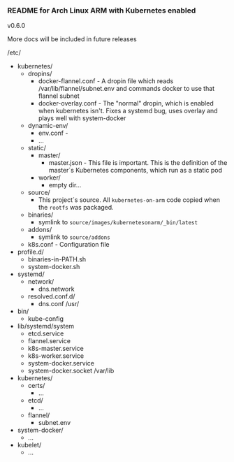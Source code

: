 ### README for Arch Linux ARM with Kubernetes enabled

v0.6.0

More docs will be included in future releases

/etc/
 - kubernetes/
   - dropins/
     - docker-flannel.conf - A dropin file which reads /var/lib/flannel/subnet.env and commands docker to use that flannel subnet
     - docker-overlay.conf - The "normal" dropin, which is enabled when kubernetes isn't. Fixes a systemd bug, uses overlay and plays well with system-docker
   - dynamic-env/
     - env.conf - 
     - ...
   - static/
     - master/
       - master.json - This file is important. This is the definition of the master´s Kubernetes components, which run as a static pod
     - worker/
       - empty dir...
   - source/
     - This project´s source. All `kubernetes-on-arm` code copied when the `rootfs` was packaged.
   - binaries/
     - symlink to `source/images/kubernetesonarm/_bin/latest`
   - addons/
     - symlink to `source/addons`
   - k8s.conf - Configuration file
 - profile.d/
   - binaries-in-PATH.sh 
   - system-docker.sh
 - systemd/
   - network/
     - dns.network
   - resolved.conf.d/
     - dns.conf
/usr/
 - bin/
   - kube-config
 - lib/systemd/system
   - etcd.service
   - flannel.service
   - k8s-master.service
   - k8s-worker.service
   - system-docker.service
   - system-docker.socket
/var/lib
 - kubernetes/
   - certs/
     - ...
   - etcd/
     - ...
   - flannel/
     - subnet.env
 - system-docker/
   - ...
 - kubelet/
   - ...
